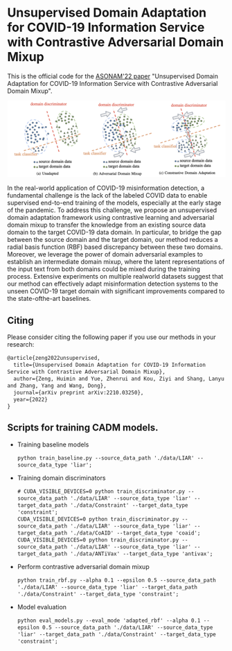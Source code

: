 # Unsupervised Domain Adaptation for COVID-19 Information Service with Contrastive Adversarial Domain Mixup

This is the official code for the [ASONAM'22 paper](https://arxiv.org/abs/2210.03250) "Unsupervised Domain Adaptation for COVID-19 Information Service with Contrastive Adversarial Domain Mixup".

<img src=pics/intro.png>

In the real-world application of COVID-19 misinformation detection, a fundamental challenge is the lack of the labeled COVID data to enable supervised end-to-end training of the models, especially at the early stage of the pandemic. To address this challenge, we propose an unsupervised domain adaptation framework using contrastive learning and adversarial domain mixup to transfer the knowledge from an existing source data domain to the target COVID-19 data domain. In particular, to bridge the gap between the source domain and the target domain, our method reduces a radial basis function (RBF) based discrepancy between these two domains. Moreover, we leverage the power of domain adversarial examples to establish an intermediate domain mixup, where the latent representations of the input text from both domains could be mixed during the training process. Extensive experiments on multiple realworld datasets suggest that our method can effectively adapt misinformation detection systems to the unseen COVID-19 target domain with significant improvements compared to the state-ofthe-art baselines.

## Citing 

Please consider citing the following paper if you use our methods in your research:
```
@article{zeng2022unsupervised,
  title={Unsupervised Domain Adaptation for COVID-19 Information Service with Contrastive Adversarial Domain Mixup},
  author={Zeng, Huimin and Yue, Zhenrui and Kou, Ziyi and Shang, Lanyu and Zhang, Yang and Wang, Dong},
  journal={arXiv preprint arXiv:2210.03250},
  year={2022}
}
```

## Scripts for training CADM models.

   - Training baseline models
       ```
       python train_baseline.py --source_data_path './data/LIAR' --source_data_type 'liar';
       ```
   - Training domain discriminators
      ```
      # CUDA_VISIBLE_DEVICES=0 python train_discriminator.py --source_data_path './data/LIAR' --source_data_type 'liar' --target_data_path './data/Constraint' --target_data_type 'constraint';
      CUDA_VISIBLE_DEVICES=0 python train_discriminator.py --source_data_path './data/LIAR' --source_data_type 'liar' --target_data_path './data/CoAID' --target_data_type 'coaid';
      CUDA_VISIBLE_DEVICES=0 python train_discriminator.py --source_data_path './data/LIAR' --source_data_type 'liar' --target_data_path './data/ANTiVax' --target_data_type 'antivax';
      ```
   - Perform contrastive adversarial domain mixup
      ```
      python train_rbf.py --alpha 0.1 --epsilon 0.5 --source_data_path './data/LIAR' --source_data_type 'liar' --target_data_path './data/Constraint' --target_data_type 'constraint';
      ```
   - Model evaluation
      ```
     python eval_models.py --eval_mode 'adapted_rbf' --alpha 0.1 --epsilon 0.5 --source_data_path './data/LIAR' --source_data_type 'liar' --target_data_path './data/Constraint' --target_data_type 'constraint';
      ```

